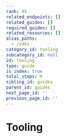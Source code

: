 ```yaml
---
rank: 45
related_endpoints: []
related_guides: []
required_guides: []
related_resources: []
alias_paths:
  - /sdks
category_id: tooling
subcategory_id: null
id: tooling
type: guide
is_index: true
total_steps: 0
sibling_id: guides
parent_id: guides
next_page_id: ''
previous_page_id: ''
---
```


# Tooling
